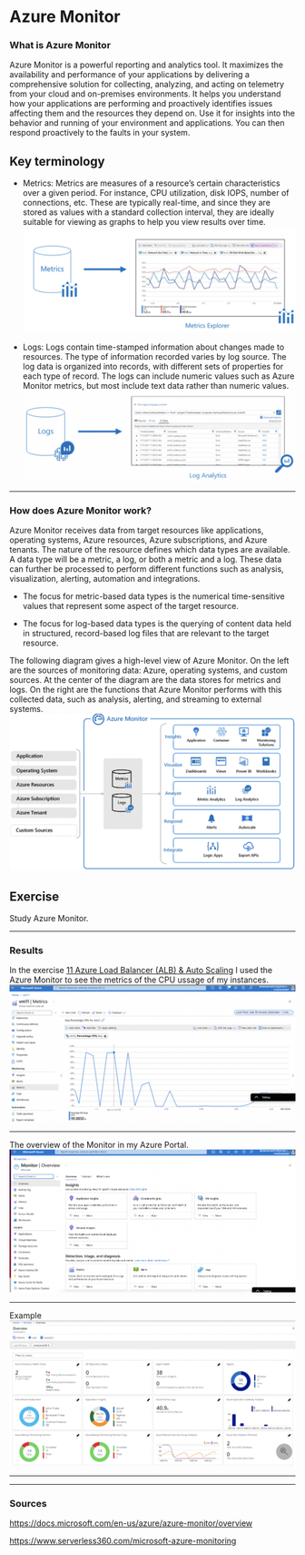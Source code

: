 # Azure Monitor

### What is Azure Monitor

Azure Monitor is a powerful reporting and analytics tool. It maximizes the availability and performance of your applications by delivering a comprehensive solution for collecting, analyzing, and acting on telemetry from your cloud and on-premises environments. It helps you understand how your applications are performing and proactively identifies issues affecting them and the resources they depend on. Use it for insights into the behavior and running of your environment and applications. You can then respond proactively to the faults in your system.


## Key terminology

- Metrics: Metrics are measures of a resource’s certain characteristics over a given period. For instance, CPU utilization, disk IOPS, number of connections, etc. These are typically real-time, and since they are stored as values with a standard collection interval, they are ideally suitable for viewing as graphs to help you view results over time.
![screenshot](../00_includes/azureweek3/met.png)


- Logs: Logs contain time-stamped information about changes made to resources. The type of information recorded varies by log source. The log data is organized into records, with different sets of properties for each type of record. The logs can include numeric values such as Azure Monitor metrics, but most include text data rather than numeric values.
![screenshot](../00_includes/azureweek3/log.png)

---

### How does Azure Monitor work?

Azure Monitor receives data from target resources like applications, operating systems, Azure resources, Azure subscriptions, and Azure tenants. The nature of the resource defines which data types are available. A data type will be a metric, a log, or both a metric and a log. These data can further be processed to perform different functions such as analysis, visualization, alerting, automation and integrations.

- The focus for metric-based data types is the numerical time-sensitive values that represent some aspect of the target resource.

- The focus for log-based data types is the querying of content data held in structured, record-based log files that are relevant to the target resource.

The following diagram gives a high-level view of Azure Monitor. On the left are the sources of monitoring data: Azure, operating systems, and custom sources. At the center of the diagram are the data stores for metrics and logs. On the right are the functions that Azure Monitor performs with this collected data, such as analysis, alerting, and streaming to external systems.
![screenshot](../00_includes/azureweek3/20.png)




## Exercise

Study Azure Monitor.

---

### Results

In the exercise [11 Azure Load Balancer (ALB) & Auto Scaling](https://github.com/TechGrounds-Cloud8/cloud8-abdeslamazhir/blob/main/Week%205%20Cloud%20Fundamentals/AZ%2011%20ALB%2C%20Autoscaling.md) I used the Azure Monitor to see the metrics of the CPU ussage of my instances.
![screenshot](../00_includes/azureweek3/met1.png)

---

The overview of the Monitor in my Azure Portal.
![screenshot](../00_includes/azureweek3/201.png)

---

Example 
![screenshot](../00_includes/azureweek3/2011.png)

---
---

### Sources

https://docs.microsoft.com/en-us/azure/azure-monitor/overview

https://www.serverless360.com/microsoft-azure-monitoring